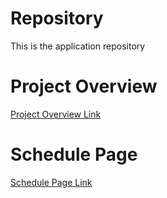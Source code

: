 # Repository
This is the application repository

# Project Overview
[Project Overview Link](https://github.com/cu-ecen-aeld/final-project-yogesh-1303-app/wiki/Project-Overview)

# Schedule Page
[Schedule Page Link](https://github.com/cu-ecen-aeld/final-project-yogesh-1303-app/wiki/Final-Project-Schedule-Page)
